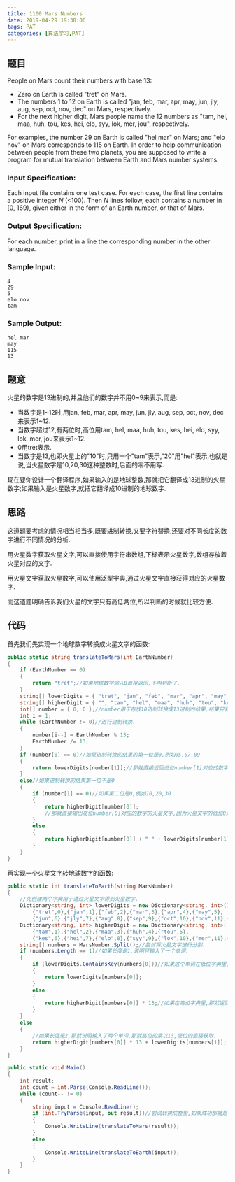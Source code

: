 ```yaml
---
title: 1100 Mars Numbers
date: 2019-04-29 19:38:06
tags: PAT
categories: [算法学习,PAT]
---
```


## 题目

People on Mars count their numbers with base 13:

- Zero on Earth is called "tret" on Mars.
- The numbers 1 to 12 on Earth is called "jan, feb, mar, apr, may, jun, jly, aug, sep, oct, nov, dec" on Mars, respectively.
- For the next higher digit, Mars people name the 12 numbers as "tam, hel, maa, huh, tou, kes, hei, elo, syy, lok, mer, jou", respectively.

For examples, the number 29 on Earth is called "hel mar" on Mars; and "elo nov" on Mars corresponds to 115 on Earth. In order to help communication between people from these two planets, you are supposed to write a program for mutual translation between Earth and Mars number systems.

### Input Specification:

Each input file contains one test case. For each case, the first line contains a positive integer *N* (<100). Then *N* lines follow, each contains a number in [0, 169), given either in the form of an Earth number, or that of Mars.

### Output Specification:

For each number, print in a line the corresponding number in the other language.

### Sample Input:

```in
4
29
5
elo nov
tam
```

### Sample Output:

```out
hel mar
may
115
13
```

<!-- more -->

## 题意

火星的数字是13进制的,并且他们的数字并不用0~9来表示,而是:

- 当数字是1~12时,用jan, feb, mar, apr, may, jun, jly, aug, sep, oct, nov, dec来表示1~12.
- 当数字超过12,有两位时,高位用tam, hel, maa, huh, tou, kes, hei, elo, syy, lok, mer, jou来表示1~12.
- 0用tret表示.
- 当数字是13,也即火星上的"10"时,只用一个"tam"表示,"20"用"hel"表示,也就是说,当火星数字是10,20,30这种整数时,后面的零不用写.

现在要你设计一个翻译程序,如果输入的是地球整数,那就把它翻译成13进制的火星数字;如果输入是火星数字,就把它翻译成10进制的地球数字.

## 思路

这道题要考虑的情况相当相当多,既要进制转换,又要字符替换,还要对不同长度的数字进行不同情况的分析.

用火星数字获取火星文字,可以直接使用字符串数组,下标表示火星数字,数组存放着火星对应的文字.

用火星文字获取火星数字,可以使用泛型字典,通过火星文字直接获得对应的火星数字.

而这道题明确告诉我们火星的文字只有高低两位,所以判断的时候就比较方便.

## 代码

首先我们先实现一个地球数字转换成火星文字的函数:

```c#
public static string translateToMars(int EarthNumber)
{
    if (EarthNumber == 0)
    {
        return "tret";//如果地球数字输入0直接返回,不用判断了.
    }
    string[] lowerDigits = { "tret", "jan", "feb", "mar", "apr", "may", "jun", "jly", "aug", "sep", "oct", "nov", "dec" };
    string[] higherDigit = { "", "tam", "hel", "maa", "huh", "tou", "kes", "hei", "elo", "syy", "lok", "mer", "jou" };
    int[] number = { 0, 0 };//number用于存放10进制转换成13进制的结果,结果只有两位,高位和低位.
    int i = 1;
    while (EarthNumber != 0)//进行进制转换.
    {
        number[i--] = EarthNumber % 13;
        EarthNumber /= 13;
    }
    if (number[0] == 0)//如果进制转换的结果的第一位是0,例如05,07,09
    {
        return lowerDigits[number[1]];//那就直接返回低位number[1]对应的数字的火星文字.
    }
    else//如果进制转换的结果第一位不是0
    {
        if (number[1] == 0)//如果第二位是0,例如10,20,30
        {
            return higherDigit[number[0]];
            //那就直接输出高位number[0]对应的数字的火星文字,因为火星文字的低位0是不输出的.
        }
        else
        {
            return higherDigit[number[0]] + " " + lowerDigits[number[1]];
        }
    }
}
```

再实现一个火星文字转地球数字的函数:

```c#
public static int translateToEarth(string MarsNumber)
{
    //先创建两个字典用于通过火星文字得到火星数字.
    Dictionary<string, int> lowerDigits = new Dictionary<string, int>() {
        {"tret",0},{"jan",1},{"feb",2},{"mar",3},{"apr",4},{"may",5},
        {"jun",6},{"jly",7},{"aug",8},{"sep",9},{"oct",10},{"nov",11},{"dec",12}};
    Dictionary<string, int> higherDigit = new Dictionary<string, int>() {
        {"tam",1},{"hel",2},{"maa",3},{"huh",4},{"tou",5},
        {"kes",6},{"hei",7},{"elo",8},{"syy",9},{"lok",10},{"mer",11},{"jou",12}};
    string[] numbers = MarsNumber.Split();//尝试将火星文字进行分割.
    if (numbers.Length == 1)//如果长度是1,说明只输入了一个单词.
    {
        if (lowerDigits.ContainsKey(numbers[0]))//如果这个单词在低位字典里,那就返回对应数字.
        {
            return lowerDigits[numbers[0]];
        }
        else
        {
            return higherDigit[numbers[0]] * 13;//如果在高位字典里,那就返回13乘以这个数字.
        }
    }
    else
    {
        //如果长度是2,那就说明输入了两个单词,那就高位的乘以13,低位的直接获取.
        return higherDigit[numbers[0]] * 13 + lowerDigits[numbers[1]];
    }
}
```

```c#
public static void Main()
{
    int result;
    int count = int.Parse(Console.ReadLine());
    while (count-- != 0)
    {
        string input = Console.ReadLine();
        if (int.TryParse(input, out result))//尝试转换成整型,如果成功那就是地球数字,如果失败那就是火星文字.
        {
            Console.WriteLine(translateToMars(result));
        }
        else
        {
            Console.WriteLine(translateToEarth(input));
        }
    }
}
```

